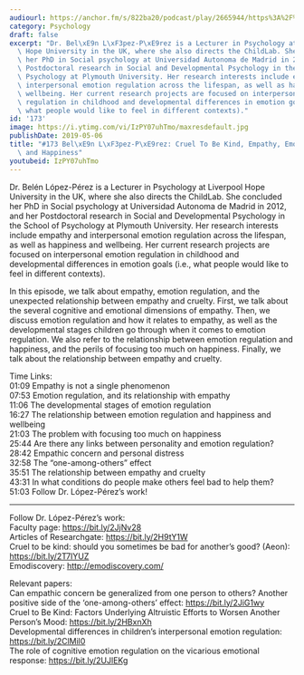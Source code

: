 ```yaml
---
audiourl: https://anchor.fm/s/822ba20/podcast/play/2665944/https%3A%2F%2Fd3ctxlq1ktw2nl.cloudfront.net%2Fproduction%2F2019-2-17%2F11456207-44100-2-3e7070bfdd9c5.m4a
category: Psychology
draft: false
excerpt: "Dr. Bel\xE9n L\xF3pez-P\xE9rez is a Lecturer in Psychology at Liverpool\
  \ Hope University in the UK, where she also directs the ChildLab. She concluded\
  \ her PhD in Social psychology at Universidad Autonoma de Madrid in 2012, and her\
  \ Postdoctoral research in Social and Developmental Psychology in the School of\
  \ Psychology at Plymouth University. Her research interests include empathy and\
  \ interpersonal emotion regulation across the lifespan, as well as happiness and\
  \ wellbeing. Her current research projects are focused on interpersonal emotion\
  \ regulation in childhood and developmental differences in emotion goals (i.e.,\
  \ what people would like to feel in different contexts)."
id: '173'
image: https://i.ytimg.com/vi/IzPY07uhTmo/maxresdefault.jpg
publishDate: 2019-05-06
title: "#173 Bel\xE9n L\xF3pez-P\xE9rez: Cruel To Be Kind, Empathy, Emotion Regulation,\
  \ and Happiness"
youtubeid: IzPY07uhTmo
---
```

<div class="timelinks">

Dr. Belén López-Pérez is a Lecturer in Psychology at Liverpool Hope University in the UK, where she also directs the ChildLab. She concluded her PhD in Social psychology at Universidad Autonoma de Madrid in 2012, and her Postdoctoral research in Social and Developmental Psychology in the School of Psychology at Plymouth University. Her research interests include empathy and interpersonal emotion regulation across the lifespan, as well as happiness and wellbeing. Her current research projects are focused on interpersonal emotion regulation in childhood and developmental differences in emotion goals (i.e., what people would like to feel in different contexts).

In this episode, we talk about empathy, emotion regulation, and the unexpected relationship between empathy and cruelty. First, we talk about the several cognitive and emotional dimensions of empathy. Then, we discuss emotion regulation and how it relates to empathy, as well as the developmental stages children go through when it comes to emotion regulation. We also refer to the relationship between emotion regulation and happiness, and the perils of focusing too much on happiness. Finally, we talk about the relationship between empathy and cruelty.

Time Links:  
<time>01:09</time> Empathy is not a single phenomenon  
<time>07:53</time> Emotion regulation, and its relationship with empathy                       
<time>11:06</time> The developmental stages of emotion regulation                             
<time>16:27</time> The relationship between emotion regulation and happiness and wellbeing                     
<time>21:03</time> The problem with focusing too much on happiness                          
<time>25:44</time> Are there any links between personality and emotion regulation?                       
<time>28:42</time> Empathic concern and personal distress    
<time>32:58</time> The “one-among-others” effect    
<time>35:51</time> The relationship between empathy and cruelty      
<time>43:31</time> In what conditions do people make others feel bad to help them?  
<time>51:03</time> Follow Dr. López-Pérez’s work!

---

Follow Dr. López-Pérez’s work:  
Faculty page: https://bit.ly/2JjNv28  
Articles of Researchgate: https://bit.ly/2H9tY1W  
Cruel to be kind: should you sometimes be bad for another’s good? (Aeon): https://bit.ly/2T7IYUZ  
Emodiscovery: http://emodiscovery.com/

Relevant papers:  
Can empathic concern be generalized from one person to others? Another positive side of the ‘one-among-others’ effect: https://bit.ly/2JiG1wy  
Cruel to Be Kind: Factors Underlying Altruistic Efforts to Worsen Another Person’s Mood: https://bit.ly/2HBxnXh  
Developmental differences in children’s interpersonal emotion regulation: https://bit.ly/2ClMil0  
The role of cognitive emotion regulation on the vicarious emotional response: https://bit.ly/2UJlEKg
</div>

